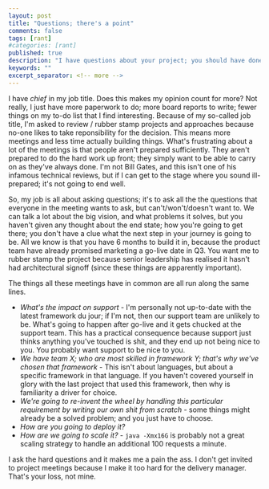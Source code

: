 ```yaml
---
layout: post
title: "Questions; there's a point"
comments: false
tags: [rant]
#categories: [rant]
published: true
description: "I have questions about your project; you should have done the thinking already."
keywords: ""
excerpt_separator: <!-- more -->
---
```


I have _chief_ in my job title. Does this makes my opinion count for more? Not really, I just have more paperwork to do; more board reports to write; fewer things on my to-do list that I find interesting. Because of my so-called job title, I'm asked to review / rubber stamp projects and approaches because no-one likes to take reponsibility for the decision. This means more meetings and less time actually building things. What's frustrating about a lot of the meetings is that people aren't prepared sufficiently. They aren't prepared to do the hard work up front; they simply want to be able to carry on as they've always done. I'm not Bill Gates, and this isn't one of his infamous technical reviews, but if I can get to the stage where you sound ill-prepared; it's not going to end well.

<!-- more -->

So, my job is all about asking questions; it's to ask all the the questions that everyone in the meeting wants to ask, but can't/won't/doesn't want to. We can talk a lot about the big vision, and what problems it solves, but you haven't given any thought about the end state; how you're going to get there; you don't have a clue what the next step in your journey is going to be. All we know is that you have 6 months to build it in, because the product team have already promised marketing a go-live date in Q3. You want me to rubber stamp the project because senior leadership has realised it hasn't had architectural signoff (since these things are apparently important).

The things all these meetings have in common are all run along the same lines.

- _What's the impact on support_ - I'm personally not up-to-date with the latest framework du jour; if I'm not, then our support team are unlikely to be. What's going to happen after go-live and it gets chucked at the support team. This has a practical consequence because support just thinks anything you've touched is shit, and they end up not being nice to you. You probably want support to be nice to you.
- _We have team X; who are most skilled in framework Y; that's why we've chosen that framework_ - This isn't about languages, but about a specific framework in that language. If you haven't covered yourself in glory with the last project that used this framework, then why is familiarity a driver for choice.
- _We're going to re-invent the wheel by handling this particular requirement by writing our own shit from scratch_ - some things might already be a solved problem; and you just have to choose.
- _How are you going to deploy it?_
- _How are we going to scale it?_ - `java -Xmx16G` is probably not a great scaling strategy to handle an additional 100 requests a minute.

I ask the hard questions and it makes me a pain the ass. I don't get invited to project meetings because I make it too hard for the delivery manager. That's your loss, not mine.
